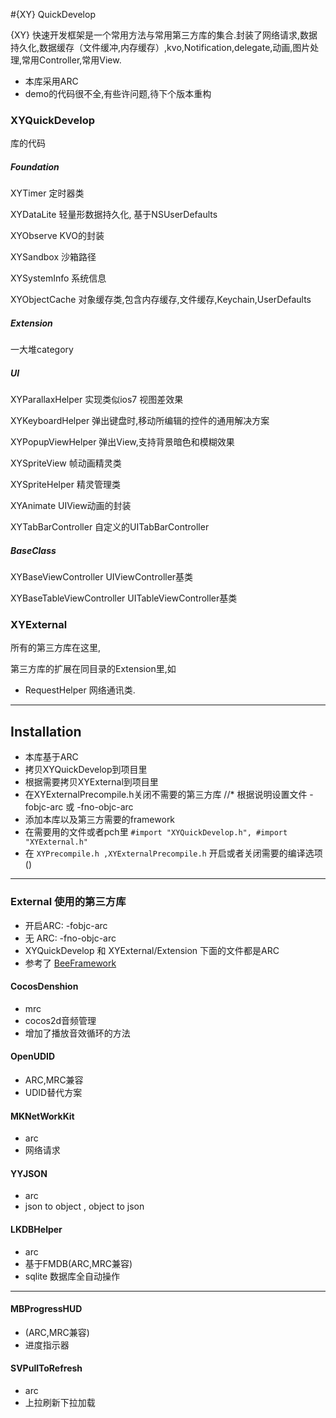 #{XY} QuickDevelop

{XY} 快速开发框架是一个常用方法与常用第三方库的集合.封装了网络请求,数据持久化,数据缓存（文件缓冲,内存缓存）,kvo,Notification,delegate,动画,图片处理,常用Controller,常用View.

* 本库采用ARC
* demo的代码很不全,有些许问题,待下个版本重构

### XYQuickDevelop
库的代码

##### Foundation
XYTimer 定时器类

XYDataLite 轻量形数据持久化, 基于NSUserDefaults

XYObserve KVO的封装

XYSandbox 沙箱路径

XYSystemInfo 系统信息

XYObjectCache 对象缓存类,包含内存缓存,文件缓存,Keychain,UserDefaults

##### Extension
一大堆category

##### UI
XYParallaxHelper 实现类似ios7 视图差效果

XYKeyboardHelper 弹出键盘时,移动所编辑的控件的通用解决方案

XYPopupViewHelper 弹出View,支持背景暗色和模糊效果

XYSpriteView 帧动画精灵类

XYSpriteHelper 精灵管理类

XYAnimate UIView动画的封装

XYTabBarController 自定义的UITabBarController

##### BaseClass
XYBaseViewController UIViewController基类

XYBaseTableViewController UITableViewController基类




### XYExternal
所有的第三方库在这里,

第三方库的扩展在同目录的Extension里,如

* RequestHelper 网络通讯类.

---

## Installation
* 本库基于ARC
* 拷贝XYQuickDevelop到项目里
* 根据需要拷贝XYExternal到项目里
* 在XYExternalPrecompile.h关闭不需要的第三方库
//* 根据说明设置文件 -fobjc-arc 或 -fno-objc-arc
* 添加本库以及第三方需要的framework
* 在需要用的文件或者pch里 `#import "XYQuickDevelop.h", #import "XYExternal.h"`
* 在 `XYPrecompile.h ,XYExternalPrecompile.h` 开启或者关闭需要的编译选项()



---
### External 使用的第三方库
* 开启ARC: -fobjc-arc
* 无 ARC: -fno-objc-arc
* XYQuickDevelop 和 XYExternal/Extension 下面的文件都是ARC
* 参考了 [BeeFramework](https://github.com/gavinkwoe/BeeFramework/blob/master/document)

#### CocosDenshion 
* mrc
* cocos2d音频管理
* 增加了播放音效循环的方法

#### OpenUDID
* ARC,MRC兼容
* UDID替代方案

#### MKNetWorkKit
* arc
* 网络请求

#### YYJSON
* arc
* json to object , object to json

#### LKDBHelper
* arc
* 基于FMDB(ARC,MRC兼容)
* sqlite 数据库全自动操作

---
#### MBProgressHUD
* (ARC,MRC兼容)
* 进度指示器

#### SVPullToRefresh
* arc
* 上拉刷新下拉加载
